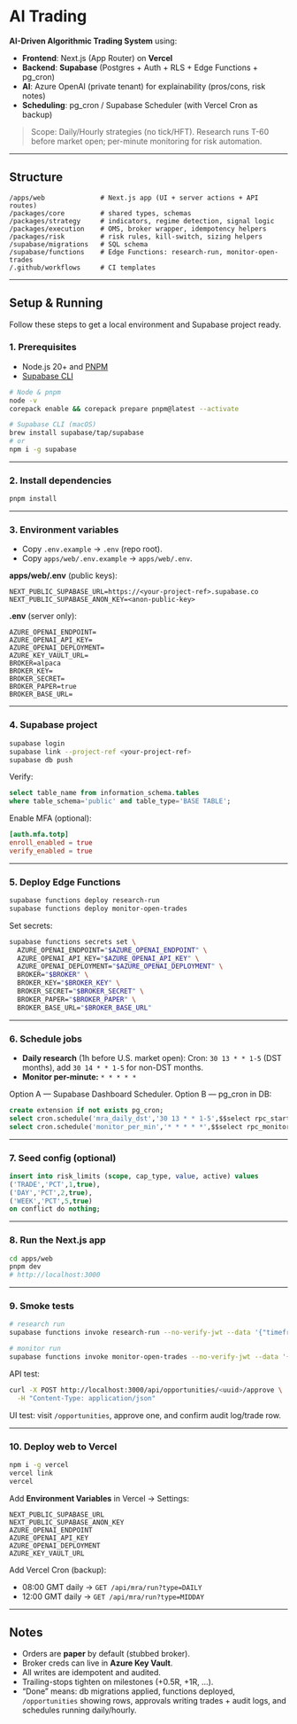 # AI Trading

**AI-Driven Algorithmic Trading System** using:

* **Frontend**: Next.js (App Router) on **Vercel**
* **Backend**: **Supabase** (Postgres + Auth + RLS + Edge Functions + pg\_cron)
* **AI**: Azure OpenAI (private tenant) for explainability (pros/cons, risk notes)
* **Scheduling**: pg\_cron / Supabase Scheduler (with Vercel Cron as backup)

> Scope: Daily/Hourly strategies (no tick/HFT). Research runs T-60 before market open; per-minute monitoring for risk automation.

---

## Structure

```
/apps/web              # Next.js app (UI + server actions + API routes)
/packages/core         # shared types, schemas
/packages/strategy     # indicators, regime detection, signal logic
/packages/execution    # OMS, broker wrapper, idempotency helpers
/packages/risk         # risk rules, kill-switch, sizing helpers
/supabase/migrations   # SQL schema
/supabase/functions    # Edge Functions: research-run, monitor-open-trades
/.github/workflows     # CI templates
```

---

## Setup & Running

Follow these steps to get a local environment and Supabase project ready.

### 1. Prerequisites

* Node.js 20+ and [PNPM](https://pnpm.io/)
* [Supabase CLI](https://supabase.com/docs/guides/cli)

```bash
# Node & pnpm
node -v
corepack enable && corepack prepare pnpm@latest --activate

# Supabase CLI (macOS)
brew install supabase/tap/supabase
# or
npm i -g supabase
```

---

### 2. Install dependencies

```bash
pnpm install
```

---

### 3. Environment variables

* Copy `.env.example` → `.env` (repo root).
* Copy `apps/web/.env.example` → `apps/web/.env`.

**apps/web/.env** (public keys):

```
NEXT_PUBLIC_SUPABASE_URL=https://<your-project-ref>.supabase.co
NEXT_PUBLIC_SUPABASE_ANON_KEY=<anon-public-key>
```

**.env** (server only):

```
AZURE_OPENAI_ENDPOINT=
AZURE_OPENAI_API_KEY=
AZURE_OPENAI_DEPLOYMENT=
AZURE_KEY_VAULT_URL=
BROKER=alpaca
BROKER_KEY=
BROKER_SECRET=
BROKER_PAPER=true
BROKER_BASE_URL=
```

---

### 4. Supabase project

```bash
supabase login
supabase link --project-ref <your-project-ref>
supabase db push
```

Verify:

```sql
select table_name from information_schema.tables
where table_schema='public' and table_type='BASE TABLE';
```

Enable MFA (optional):

```toml
[auth.mfa.totp]
enroll_enabled = true
verify_enabled = true
```

---

### 5. Deploy Edge Functions

```bash
supabase functions deploy research-run
supabase functions deploy monitor-open-trades
```

Set secrets:

```bash
supabase functions secrets set \
  AZURE_OPENAI_ENDPOINT="$AZURE_OPENAI_ENDPOINT" \
  AZURE_OPENAI_API_KEY="$AZURE_OPENAI_API_KEY" \
  AZURE_OPENAI_DEPLOYMENT="$AZURE_OPENAI_DEPLOYMENT" \
  BROKER="$BROKER" \
  BROKER_KEY="$BROKER_KEY" \
  BROKER_SECRET="$BROKER_SECRET" \
  BROKER_PAPER="$BROKER_PAPER" \
  BROKER_BASE_URL="$BROKER_BASE_URL"
```

---

### 6. Schedule jobs

* **Daily research** (1h before U.S. market open):
  Cron: `30 13 * * 1-5` (DST months), add `30 14 * * 1-5` for non-DST months.
* **Monitor per-minute:** `* * * * *`

Option A — Supabase Dashboard Scheduler.
Option B — pg\_cron in DB:

```sql
create extension if not exists pg_cron;
select cron.schedule('mra_daily_dst','30 13 * * 1-5',$$select rpc_start_research('1d')$$);
select cron.schedule('monitor_per_min','* * * * *',$$select rpc_monitor_open_trades()$$);
```

---

### 7. Seed config (optional)

```sql
insert into risk_limits (scope, cap_type, value, active) values
('TRADE','PCT',1,true),
('DAY','PCT',2,true),
('WEEK','PCT',5,true)
on conflict do nothing;
```

---

### 8. Run the Next.js app

```bash
cd apps/web
pnpm dev
# http://localhost:3000
```

---

### 9. Smoke tests

```bash
# research run
supabase functions invoke research-run --no-verify-jwt --data '{"timeframe":"1d"}'

# monitor run
supabase functions invoke monitor-open-trades --no-verify-jwt --data '{}'
```

API test:

```bash
curl -X POST http://localhost:3000/api/opportunities/<uuid>/approve \
  -H "Content-Type: application/json"
```

UI test: visit `/opportunities`, approve one, and confirm audit log/trade row.

---

### 10. Deploy web to Vercel

```bash
npm i -g vercel
vercel link
vercel
```

Add **Environment Variables** in Vercel → Settings:

```
NEXT_PUBLIC_SUPABASE_URL
NEXT_PUBLIC_SUPABASE_ANON_KEY
AZURE_OPENAI_ENDPOINT
AZURE_OPENAI_API_KEY
AZURE_OPENAI_DEPLOYMENT
AZURE_KEY_VAULT_URL
```

Add Vercel Cron (backup):

* 08:00 GMT daily → `GET /api/mra/run?type=DAILY`
* 12:00 GMT daily → `GET /api/mra/run?type=MIDDAY`

---

## Notes

* Orders are **paper** by default (stubbed broker).
* Broker creds can live in **Azure Key Vault**.
* All writes are idempotent and audited.
* Trailing-stops tighten on milestones (+0.5R, +1R, …).
* “Done” means: db migrations applied, functions deployed, `/opportunities` showing rows, approvals writing trades + audit logs, and schedules running daily/hourly.


